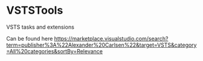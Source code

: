 # VSTSTools
VSTS tasks and extensions


Can be found here
https://marketplace.visualstudio.com/search?term=publisher%3A%22Alexander%20Carlsen%22&target=VSTS&category=All%20categories&sortBy=Relevance
